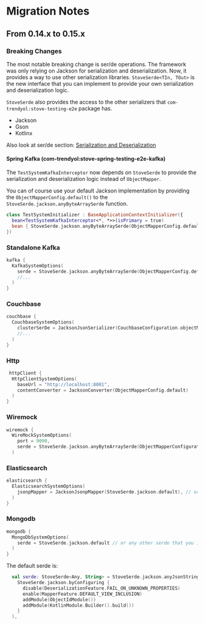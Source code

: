 # Migration Notes

## From 0.14.x to 0.15.x

### Breaking Changes

The most notable breaking change is ser/de operations. The framework was only relying on Jackson for serialization and
deserialization. Now, it provides a way to use other serialization libraries. `StoveSerde<TIn, TOut>` is the new interface
that you can implement to provide your own serialization and deserialization logic.

`StoveSerde` also provides the access to the other serializers that `com-trendyol:stove-testing-e2e` package has.

* Jackson
* Gson
* Kotlinx

Also look at ser/de section: [Serialization and Deserialization](../index.md#serializing-and-deserializing)

#### Spring Kafka (com-trendyol:stove-spring-testing-e2e-kafka)

The `TestSystemKafkaInterceptor` now depends on `StoveSerde` to provide the serialization and deserialization logic instead of `ObjectMapper`.

You can of course use your default Jackson implementation by providing the `ObjectMapperConfig.default()` to the `StoveSerde.jackson.anyByteArraySerde` function.

```kotlin
class TestSystemInitializer : BaseApplicationContextInitializer({
  bean<TestSystemKafkaInterceptor<*, *>>(isPrimary = true)
  bean { StoveSerde.jackson.anyByteArraySerde(ObjectMapperConfig.default()) } // or any other serde that is <Any, ByteArray>
})
```

### Standalone Kafka

```kotlin
kafka {
  KafkaSystemOptions(
    serde = StoveSerde.jackson.anyByteArraySerde(ObjectMapperConfig.default) // or any other serde that is <Any, ByteArray>
    //...
  )
}
```

### Couchbase

```kotlin
couchbase {
  CouchbaseSystemOptions(
    clusterSerDe = JacksonJsonSerializer(CouchbaseConfiguration.objectMapper), // here you can provide your own serde
    //...
  )
}
```

### Http

```kotlin
 httpClient {
  HttpClientSystemOptions(
    baseUrl = "http://localhost:8001",
    contentConverter = JacksonConverter(ObjectMapperConfig.default)
  )
}
```

### Wiremock

```kotlin
wiremock {
  WireMockSystemOptions(
    port = 9090,
    serde = StoveSerde.jackson.anyByteArraySerde(ObjectMapperConfiguration.default)
  )
```

### Elasticsearch

```kotlin
elasticsearch {
  ElasticsearchSystemOptions(
    jsonpMapper = JacksonJsonpMapper(StoveSerde.jackson.default), // or any JsonpMapper
  )
}
```

### Mongodb

```kotlin
mongodb {
  MongoDbSystemOptions(
    serde = StoveSerde.jackson.default // or any other serde that you implement
  )
}
```

The default serde is:
```kotlin
  val serde: StoveSerde<Any, String> = StoveSerde.jackson.anyJsonStringSerde(
    StoveSerde.jackson.byConfiguring {
      disable(DeserializationFeature.FAIL_ON_UNKNOWN_PROPERTIES)
      enable(MapperFeature.DEFAULT_VIEW_INCLUSION)
      addModule(ObjectIdModule())
      addModule(KotlinModule.Builder().build())
    }
  ),
```
